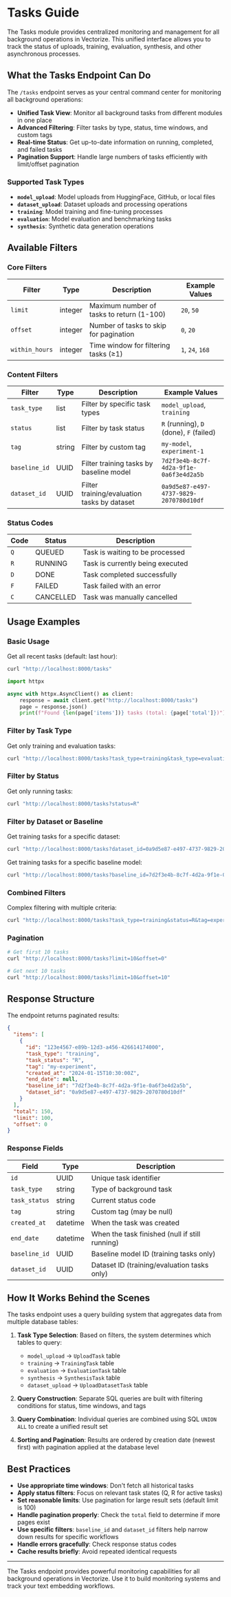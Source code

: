 # Tasks Guide

The Tasks module provides centralized monitoring and management for all background operations in Vectorize. This unified interface allows you to track the status of uploads, training, evaluation, synthesis, and other asynchronous processes.

## What the Tasks Endpoint Can Do

The `/tasks` endpoint serves as your central command center for monitoring all background operations:

- **Unified Task View**: Monitor all background tasks from different modules in one place
- **Advanced Filtering**: Filter tasks by type, status, time windows, and custom tags
- **Real-time Status**: Get up-to-date information on running, completed, and failed tasks
- **Pagination Support**: Handle large numbers of tasks efficiently with limit/offset pagination

### Supported Task Types

- **`model_upload`**: Model uploads from HuggingFace, GitHub, or local files
- **`dataset_upload`**: Dataset uploads and processing operations
- **`training`**: Model training and fine-tuning processes
- **`evaluation`**: Model evaluation and benchmarking tasks
- **`synthesis`**: Synthetic data generation operations

## Available Filters

### Core Filters

| Filter         | Type    | Description                               | Example Values   |
| -------------- | ------- | ----------------------------------------- | ---------------- |
| `limit`        | integer | Maximum number of tasks to return (1-100) | `20`, `50`       |
| `offset`       | integer | Number of tasks to skip for pagination    | `0`, `20`        |
| `within_hours` | integer | Time window for filtering tasks (≥1)      | `1`, `24`, `168` |

### Content Filters

| Filter        | Type   | Description                                 | Example Values                          |
| ------------- | ------ | ------------------------------------------- | --------------------------------------- |
| `task_type`   | list   | Filter by specific task types               | `model_upload`, `training`              |
| `status`      | list   | Filter by task status                       | `R` (running), `D` (done), `F` (failed) |
| `tag`         | string | Filter by custom tag                        | `my-model`, `experiment-1`              |
| `baseline_id` | UUID   | Filter training tasks by baseline model     | `7d2f3e4b-8c7f-4d2a-9f1e-0a6f3e4d2a5b`  |
| `dataset_id`  | UUID   | Filter training/evaluation tasks by dataset | `0a9d5e87-e497-4737-9829-2070780d10df`  |

### Status Codes

| Code | Status    | Description                      |
| ---- | --------- | -------------------------------- |
| `Q`  | QUEUED    | Task is waiting to be processed  |
| `R`  | RUNNING   | Task is currently being executed |
| `D`  | DONE      | Task completed successfully      |
| `F`  | FAILED    | Task failed with an error        |
| `C`  | CANCELLED | Task was manually cancelled      |

## Usage Examples

### Basic Usage

Get all recent tasks (default: last hour):

```bash
curl "http://localhost:8000/tasks"
```

```python
import httpx

async with httpx.AsyncClient() as client:
    response = await client.get("http://localhost:8000/tasks")
    page = response.json()
    print(f"Found {len(page['items'])} tasks (total: {page['total']})")
```

### Filter by Task Type

Get only training and evaluation tasks:

```bash
curl "http://localhost:8000/tasks?task_type=training&task_type=evaluation"
```

### Filter by Status

Get only running tasks:

```bash
curl "http://localhost:8000/tasks?status=R"
```

### Filter by Dataset or Baseline

Get training tasks for a specific dataset:

```bash
curl "http://localhost:8000/tasks?dataset_id=0a9d5e87-e497-4737-9829-2070780d10df&task_type=training"
```

Get training tasks for a specific baseline model:

```bash
curl "http://localhost:8000/tasks?baseline_id=7d2f3e4b-8c7f-4d2a-9f1e-0a6f3e4d2a5b"
```

### Combined Filters

Complex filtering with multiple criteria:

```bash
curl "http://localhost:8000/tasks?task_type=training&status=R&tag=experiment-1&limit=5"
```

### Pagination

```bash
# Get first 10 tasks
curl "http://localhost:8000/tasks?limit=10&offset=0"

# Get next 10 tasks
curl "http://localhost:8000/tasks?limit=10&offset=10"
```

## Response Structure

The endpoint returns paginated results:

```json
{
  "items": [
    {
      "id": "123e4567-e89b-12d3-a456-426614174000",
      "task_type": "training",
      "task_status": "R",
      "tag": "my-experiment",
      "created_at": "2024-01-15T10:30:00Z",
      "end_date": null,
      "baseline_id": "7d2f3e4b-8c7f-4d2a-9f1e-0a6f3e4d2a5b",
      "dataset_id": "0a9d5e87-e497-4737-9829-2070780d10df"
    }
  ],
  "total": 150,
  "limit": 100,
  "offset": 0
}
```

### Response Fields

| Field         | Type     | Description                                    |
| ------------- | -------- | ---------------------------------------------- |
| `id`          | UUID     | Unique task identifier                         |
| `task_type`   | string   | Type of background task                        |
| `task_status` | string   | Current status code                            |
| `tag`         | string   | Custom tag (may be null)                       |
| `created_at`  | datetime | When the task was created                      |
| `end_date`    | datetime | When the task finished (null if still running) |
| `baseline_id` | UUID     | Baseline model ID (training tasks only)        |
| `dataset_id`  | UUID     | Dataset ID (training/evaluation tasks only)    |

## How It Works Behind the Scenes

The tasks endpoint uses a query building system that aggregates data from multiple database tables:

1. **Task Type Selection**: Based on filters, the system determines which tables to query:

   - `model_upload` → `UploadTask` table
   - `training` → `TrainingTask` table
   - `evaluation` → `EvaluationTask` table
   - `synthesis` → `SynthesisTask` table
   - `dataset_upload` → `UploadDatasetTask` table

2. **Query Construction**: Separate SQL queries are built with filtering conditions for status, time windows, and tags

3. **Query Combination**: Individual queries are combined using SQL `UNION ALL` to create a unified result set

4. **Sorting and Pagination**: Results are ordered by creation date (newest first) with pagination applied at the database level

## Best Practices

- **Use appropriate time windows**: Don't fetch all historical tasks
- **Apply status filters**: Focus on relevant task states (Q, R for active tasks)
- **Set reasonable limits**: Use pagination for large result sets (default limit is 100)
- **Handle pagination properly**: Check the `total` field to determine if more pages exist
- **Use specific filters**: `baseline_id` and `dataset_id` filters help narrow down results for specific workflows
- **Handle errors gracefully**: Check response status codes
- **Cache results briefly**: Avoid repeated identical requests

---

The Tasks endpoint provides powerful monitoring capabilities for all background operations in Vectorize. Use it to build monitoring systems and track your text embedding workflows.
